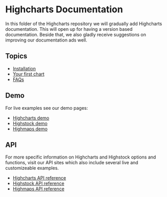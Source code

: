 # Highcharts Documentation

In this folder of the Highcharts repository we will gradually add Highcharts documentation. This will open up for having a version based documentation. Beside that, we also gladly receive suggestions on improving our documentation ads well. 

Topics
------

*   [Installation](getting-started/installation.md)
*   [Your first chart](getting-started/your-first-chart.md)
*   [FAQs](getting-started/frequently-asked-questions.md)

Demo
----

For live examples see our demo pages:

*   [Highcharts demo](https://highcharts.com/demo/)
*   [Highstock demo](https://highcharts.com/stock/demo/)
*   [Highmaps demo](https://highcharts.com/maps/demo/)

API
---

For more specific information on Highcharts and Highstock options and functions, visit our API sites which also include several live and customizeable examples.

*   [Highcharts API reference](https://api.highcharts.com/highcharts)
*   [Highstock API reference](https://api.highcharts.com/highstock)
*   [Highmaps API reference](https://api.highcharts.com/highmaps)

